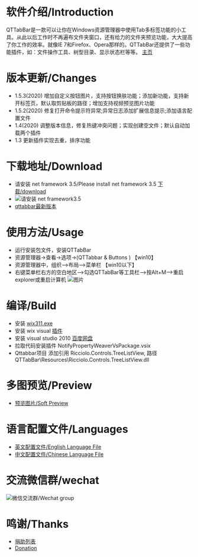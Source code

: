 # 软件介绍/Introduction
QTTabBar是一款可以让你在Windows资源管理器中使用Tab多标签功能的小工具。从此以后工作时不再遍布文件夹窗口，还有给力的文件夹预览功能，大大提高了你工作的效率。就像IE 7和Firefox、Opera那样的。QTTabBar还提供了一些功能插件，如：文件操作工具、树型目录、显示状态栏等等。
[主页](https://indiff.github.io/qttabbar/)

# 版本更新/Changes
- 1.5.3(2020) 增加自定义按钮图片，支持按钮换肤功能；添加新功能，支持新开标签页，默认取剪贴板的路径；增加支持视频预览图片功能
- 1.5.2(2020) 修复打开命令提示符异常;异常日志添加扩展信息提示;添加语言配置文件
- 1.4(2020) 调整版本信息，修复热键冲突问题；实现创建空文件；默认自动加载两个插件
- 1.3 更新插件实现去重，排序功能

# 下载地址/Download
* 请安装 net framework 3.5/Please install net framework 3.5 [下载/download](https://www.microsoft.com/zh-CN/download/details.aspx?id=21)
* ![请安装 net framework3.5 ](https://user-images.githubusercontent.com/501276/84343198-16aedc00-abda-11ea-8872-a654d011631f.png)
* [qttabbar最新版本](https://github.com/indiff/qttabbar/releases/tag/1.5.2)

# 使用方法/Usage
- 运行安装包文件，安装QTTabBar 
- 资源管理器->查看->选项->(QTTabbar & Buttons )      【win10】
- 资源管理器中，组织—>布局—>菜单栏  【win10以下】
- 右键菜单栏右方的空白地区—>勾选QTTabBar等工具栏—>按Alt+M—>重启explorer或重启计算机
![图片](https://user-images.githubusercontent.com/501276/72576075-907fb980-3909-11ea-9dc2-9a1ea0ca2f8e.png)


# 编译/Build
* 安装 [wix311.exe](https://github.com/wixtoolset/wix3/releases)
* 安装 wix visual [插件](https://marketplace.visualstudio.com/items?itemName=WixToolset.WixToolsetVisualStudio2010Extension)  
* 安装 visual studio 2010  [百度网盘](https://pan.baidu.com/s/1sldAQmD#list/path=%2FVS%E4%BE%BF%E6%90%BA%E7%B2%BE%E7%AE%80%E7%89%88%E5%90%88%E9%9B%86)
* 拉取代码安装插件 NotifyPropertyWeaverVsPackage.vsix
* Qttabbar项目 添加引用 Ricciolo.Controls.TreeListView, 路径 QTTabBar\Resources\Ricciolo.Controls.TreeListView.dll

# 多图预览/Preview
* [预览图片/Soft Preview](https://github.com/indiff/qttabbar/issues/3)

# 语言配置文件/Languages
* [英文配置文件/English Language File](https://raw.githubusercontent.com/indiff/qttabbar/master/Lng_QTTabBar_en.xml)
* [中文配置文件/Chinese Language File](https://raw.githubusercontent.com/indiff/qttabbar/master/Lng_QTTabBar_zh.xml)

# 交流微信群/wechat
![微信交流群/Wechat group](https://user-images.githubusercontent.com/501276/91829833-892cd680-ec74-11ea-9c8f-e85de43502e3.png)

# 鸣谢/Thanks
* [捐助列表](https://github.com/indiff/qttabbar/issues/27)
* [Donation](https://www.paypal.com/cgi-bin/webscr?cmd=_s-xclick&hosted_button_id=7YNCVL5P9ZDY8)
